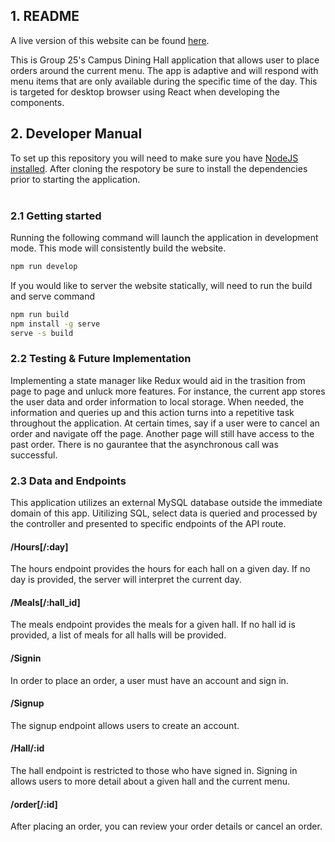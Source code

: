 ## 1. README

A live version of this website can be found [here](https://inst-final.herokuapp.com/menus).

This is Group 25's Campus Dining Hall application that allows user to place orders around the current menu. The app is adaptive and will respond with menu items that are only available during the specific time of the day. This is targeted for desktop browser using React when developing the components.


## 2. Developer Manual

To set up this repository you will need to make sure you have [NodeJS installed](https://nodejs.org/en/). After cloning the respotory be sure to install the dependencies prior to starting the application.
<br></br>

### 2.1 Getting started

Running the following command will launch the application in development mode. This mode will consistently build the website.

```bash
npm run develop
```
If you would like to server the website statically, will need to run the build and serve command
```bash
npm run build
npm install -g serve
serve -s build
```
### 2.2 Testing & Future Implementation

Implementing a state manager like Redux would aid in the trasition from page to page and unluck more features. For instance, the current app stores the user data and order information to local storage. When needed, the information and queries up and this action turns into a repetitive task throughout the application. At certain times, say if a user were to cancel an order and navigate off the page. Another page will still have access to the past order. There is no gaurantee that the asynchronous call was successful. 


### 2.3 Data and Endpoints

This application utilizes an external MySQL database outside the immediate domain of this app. Uitilizing SQL, select data is queried and processed by the controller and presented to specific endpoints of the API route.

#### /Hours[/:day]

The hours endpoint provides the hours for each hall on a given day. If no day is provided, the server will interpret the current day.

#### /Meals[/:hall_id]

The meals endpoint provides the meals for a given hall. If no hall id is provided, a list of meals for all halls will be provided.

#### /Signin

In order to place an order, a user must have an account and sign in.

#### /Signup

The signup endpoint allows users to create an account.

#### /Hall/:id

The hall endpoint is restricted to those who have signed in. Signing in allows users to more detail about a given hall and the current menu.

#### /order[/:id]

After placing an order, you can review your order details or cancel an order.